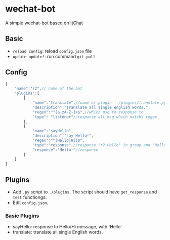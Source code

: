 # wechat-bot
A simple wechat-bot based on  [ItChat](https://github.com/littlecodersh/ItChat)

## Basic
* `reload config`: reload `config.json` file
* `update update!`: run command `git pull`

## Config

```js
{
    "name":"r2",// name of the bot
    "plugins":[
        {
            "name":"translate",//name of plugin `./plugins/translate.py`
            "description":"Translate all single english words.",
            "regex":"^[a-zA-Z-]+$",//which msg to response to
            "type": "listener"//response all msg which matchs regex
        },
        {
            "name":"sayHello",
            "description":"say Hello!",
            "regex":"^(Hello|Hi)$",
            "type":"response",//response "r2 Hello" in group and "Hello" not in group 
            "response":"Hello!"//response
        }
    ]
}
```

## Plugins
* Add `.py` script to `./plugins`. The script should have `get_response` and `test` functiongs.
* Edit `config.json`.

### Basic Plugins
* sayHello: response to Hello/Hi message, with 'Hello'.
* translate: translate all single English words.
